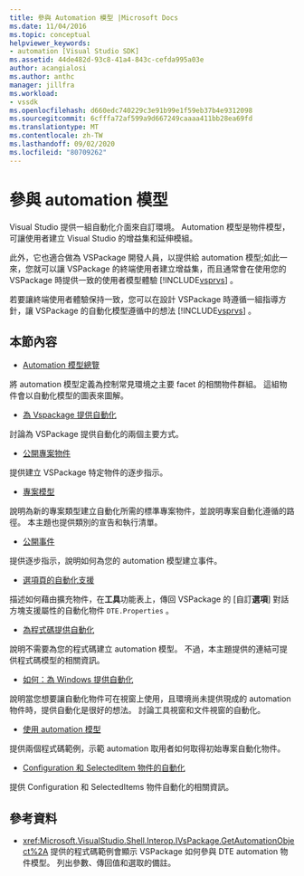 ```yaml
---
title: 參與 Automation 模型 |Microsoft Docs
ms.date: 11/04/2016
ms.topic: conceptual
helpviewer_keywords:
- automation [Visual Studio SDK]
ms.assetid: 44de482d-93c8-41a4-843c-cefda995a03e
author: acangialosi
ms.author: anthc
manager: jillfra
ms.workload:
- vssdk
ms.openlocfilehash: d660edc740229c3e91b99e1f59eb37b4e9312098
ms.sourcegitcommit: 6cfffa72af599a9d667249caaaa411bb28ea69fd
ms.translationtype: MT
ms.contentlocale: zh-TW
ms.lasthandoff: 09/02/2020
ms.locfileid: "80709262"
---
```

# <a name="contribute-to-the-automation-model"></a>參與 automation 模型
Visual Studio 提供一組自動化介面來自訂環境。 Automation 模型是物件模型，可讓使用者建立 Visual Studio 的增益集和延伸模組。

 此外，它也適合做為 VSPackage 開發人員，以提供給 automation 模型;如此一來，您就可以讓 VSPackage 的終端使用者建立增益集，而且通常會在使用您的 VSPackage 時提供一致的使用者模型體驗 [!INCLUDE[vsprvs](../../code-quality/includes/vsprvs_md.md)] 。

 若要讓終端使用者體驗保持一致，您可以在設計 VSPackage 時遵循一組指導方針，讓 VSPackage 的自動化模型遵循中的想法 [!INCLUDE[vsprvs](../../code-quality/includes/vsprvs_md.md)] 。

## <a name="in-this-section"></a>本節內容
- [Automation 模型總覽](../../extensibility/internals/automation-model-overview.md)

 將 automation 模型定義為控制常見環境之主要 facet 的相關物件群組。 這組物件會以自動化模型的圖表來圖解。

- [為 Vspackage 提供自動化](../../extensibility/internals/providing-automation-for-vspackages.md)

 討論為 VSPackage 提供自動化的兩個主要方式。

- [公開專案物件](../../extensibility/internals/exposing-project-objects.md)

 提供建立 VSPackage 特定物件的逐步指示。

- [專案模型](../../extensibility/internals/project-modeling.md)

 說明為新的專案類型建立自動化所需的標準專案物件，並說明專案自動化遵循的路徑。 本主題也提供類別的宣告和執行清單。

- [公開事件](../../extensibility/internals/exposing-events-in-the-visual-studio-sdk.md)

 提供逐步指示，說明如何為您的 automation 模型建立事件。

- [選項頁的自動化支援](../../extensibility/internals/automation-support-for-options-pages.md)

 描述如何藉由擴充物件，在**工具**功能表上，傳回 VSPackage 的 [自訂**選項**] 對話方塊支援屬性的自動化物件 `DTE.Properties` 。

- [為程式碼提供自動化](../../extensibility/internals/providing-automation-for-code.md)

 說明不需要為您的程式碼建立 automation 模型。 不過，本主題提供的連結可提供程式碼模型的相關資訊。

- [如何：為 Windows 提供自動化](../../extensibility/internals/how-to-provide-automation-for-windows.md)

 說明當您想要讓自動化物件可在視窗上使用，且環境尚未提供現成的 automation 物件時，提供自動化是很好的想法。 討論工具視窗和文件視窗的自動化。

- [使用 automation 模型](../../extensibility/internals/using-the-automation-model.md)

 提供兩個程式碼範例，示範 automation 取用者如何取得初始專案自動化物件。

- [Configuration 和 SelectedItem 物件的自動化](../../extensibility/internals/automation-for-configuration-and-selecteditem-objects.md)

 提供 Configuration 和 SelectedItems 物件自動化的相關資訊。

## <a name="reference"></a>參考資料
- <xref:Microsoft.VisualStudio.Shell.Interop.IVsPackage.GetAutomationObject%2A> 提供的程式碼範例會顯示 VSPackage 如何參與 DTE automation 物件模型。 列出參數、傳回值和選取的備註。
